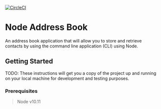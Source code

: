 [![CircleCI](https://circleci.com/gh/csantiago132/node-address-book.svg?style=svg)](https://circleci.com/gh/csantiago132/node-address-book)

# Node Address Book

An address book application that will allow you to store and retrieve contacts
by using the command line application (CLI) using Node.

## Getting Started

TODO: These instructions will get you a copy of the project up and running on
your local machine for development and testing purposes.

### Prerequisites

> Node v10.11
